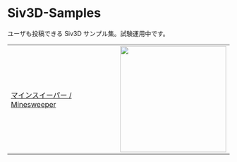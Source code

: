 # Siv3D-Samples
ユーザも投稿できる Siv3D サンプル集。試験運用中です。

|              |                                              |
|:-------------|:---------------------------------------------|
| [マインスイーパー / Minesweeper](Samples/Minesweeper/README.md) | <img src="https://raw.githubusercontent.com/Siv3D/Siv3D-Samples/main/Samples/Minesweeper/3.png" width="240px"> |
